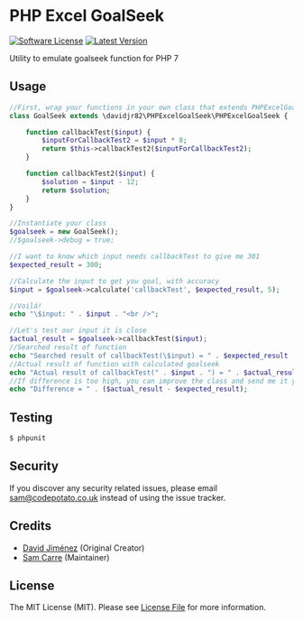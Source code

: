 # PHP Excel GoalSeek

[![Software License](https://img.shields.io/badge/license-MIT-brightgreen.svg?style=flat-square)](LICENSE.md)
[![Latest Version](https://img.shields.io/github/release/samcarre/PHP-Excel-GoalSeek.svg?style=flat-square)](https://github.com/samcarre/PHP-Excel-GoalSeek/releases)

Utility to emulate goalseek function for PHP 7

## Usage

``` php
//First, wrap your functions in your own class that extends PHPExcelGoalSeek
class GoalSeek extends \davidjr82\PHPExcelGoalSeek\PHPExcelGoalSeek {

    function callbackTest($input) {
        $inputForCallbackTest2 = $input * 8;
        return $this->callbackTest2($inputForCallbackTest2);
    }

    function callbackTest2($input) {
        $solution = $input - 12;
        return $solution;
    }
}

//Instantiate your class
$goalseek = new GoalSeek();
//$goalseek->debug = true;

//I want to know which input needs callbackTest to give me 301
$expected_result = 300;

//Calculate the input to get you goal, with accuracy
$input = $goalseek->calculate('callbackTest', $expected_result, 5);

//Voilá!
echo "\$input: " . $input . "<br />";

//Let's test our input it is close
$actual_result = $goalseek->callbackTest($input);
//Searched result of function
echo "Searched result of callbackTest(\$input) = " . $expected_result . "<br />";
//Actual result of function with calculated goalseek
echo "Actual result of callbackTest(" . $input . ") = " . $actual_result . "<br />";
//If difference is too high, you can improve the class and send me it your modifications ;)
echo "Difference = " . ($actual_result - $expected_result);
```

## Testing

``` bash
$ phpunit
```

## Security

If you discover any security related issues, please email sam@codepotato.co.uk instead of using the issue tracker.

## Credits

- [David Jiménez](https://github.com/davidjr82) (Original Creator)
- [Sam Carre](https://github.com/samcarre) (Maintainer)

## License

The MIT License (MIT). Please see [License File](LICENSE.md) for more information.
